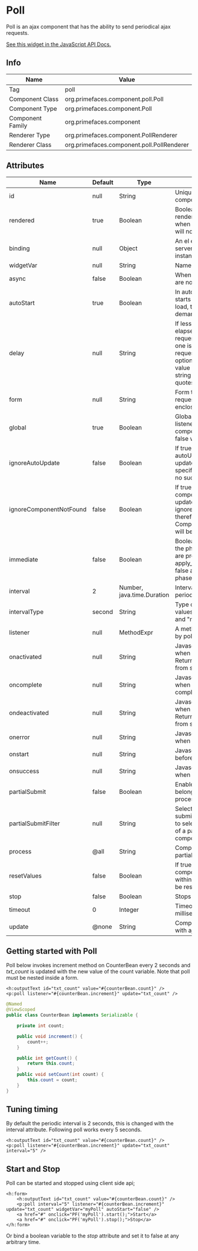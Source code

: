 # Poll

Poll is an ajax component that has the ability to send periodical ajax requests.

[See this widget in the JavaScript API Docs.](../jsdocs/classes/src_PrimeFaces.PrimeFaces.widget.Poll-1.html)

## Info

| Name | Value |
| --- | --- |
| Tag | poll
| Component Class | org.primefaces.component.poll.Poll
| Component Type | org.primefaces.component.Poll
| Component Family | org.primefaces.component |
| Renderer Type | org.primefaces.component.PollRenderer
| Renderer Class | org.primefaces.component.poll.PollRenderer

## Attributes

| Name | Default | Type | Description |
| --- | --- | --- | --- |
id | null | String | Unique identifier of the component.
rendered | true | Boolean | Boolean value to specify the rendering of the component, when set to false component will not be rendered.
binding | null | Object | An el expression that maps to a server side UIComponent instance in a backing bean.
widgetVar | null | String | Name of the client side widget.
async | false | Boolean | When set to true, ajax requests are not queued.
autoStart | true | Boolean | In autoStart mode, polling starts automatically on page load, to start polling on demand set to false.
delay | null | String | If less than delay milliseconds elapses between calls to request() only the most recent one is sent and all other requests are discarded. If this option is not specified, or if the value of delay is the literal string 'none' without the quotes, no delay is used.
form | null | String | Form to serialize for an ajax request. Default is the enclosing form.
global | true | Boolean | Global ajax requests are listened by ajaxStatus component, setting global to false will not trigger ajaxStatus.
ignoreAutoUpdate | false | Boolean | If true, components which autoUpdate="true" will not be updated for this request. If not specified, or the value is false, no such indication is made.
ignoreComponentNotFound | false | Boolean | If true, unresolvable components referenced in the update/process attribute are ignored. Default is 'false' and therefore a ComponentNotFoundException will be thrown.
immediate | false | Boolean | Boolean value that determines the phaseId, when true actions are processed at apply_request_values, when false at invoke_application phase.
interval | 2 | Number, java.time.Duration | Interval in seconds to do periodic AJAX requests.
intervalType | second | String | Type of interval value. Valid values are "second" (default) and "millisecond".
listener | null | MethodExpr | A method expression to invoke by polling.
onactivated | null | String | Javascript callback to execute when the poller is activated. Return false to prevent poller from starting.
oncomplete | null | String | Javascript handler to execute when ajax request is completed.
ondeactivated | null | String | Javascript callback to execute when the poller is deactivated. Return false to prevent poller from stopping.
onerror | null | String | Javascript handler to execute when ajax request fails.
onstart | null | String | Javascript handler to execute before ajax request begins.
onsuccess | null | String | Javascript handler to execute when ajax request succeeds.
partialSubmit | false | Boolean | Enables serialization of values belonging to the partially processed components only.
partialSubmitFilter | null | String | Selector to use when partial submit is on, default is ":input" to select all descendant inputs of a partially processed components.
process | @all | String | Component id(s) to process partially instead of whole view.
resetValues | false | Boolean | If true, local values of input components to be updated within the ajax request would be reset.
stop | false | Boolean | Stops polling when true.
timeout | 0 | Integer | Timeout for the ajax request in milliseconds.
update | @none | String | Component(s) to be updated with ajax.

## Getting started with Poll
Poll below invokes increment method on CounterBean every 2 seconds and _txt_count_ is updated
with the new value of the count variable. Note that poll must be nested inside a form.

```xhtml
<h:outputText id="txt_count" value="#{counterBean.count}" />
<p:poll listener="#{counterBean.increment}" update="txt_count" />
```

```java
@Named
@ViewScoped
public class CounterBean implements Serializable {

    private int count;

    public void increment() {
        count++;
    }

    public int getCount() {
        return this.count;
    }
    public void setCount(int count) {
        this.count = count;
    }
}
```

## Tuning timing
By default the periodic interval is 2 seconds, this is changed with the interval attribute. Following
poll works every 5 seconds.

```xhtml
<h:outputText id="txt_count" value="#{counterBean.count}" />
<p:poll listener="#{counterBean.increment}" update="txt_count" interval="5" />
```
## Start and Stop
Poll can be started and stopped using client side api;

```xhtml
<h:form>
    <h:outputText id="txt_count" value="#{counterBean.count}" />
    <p:poll interval="5" listener="#{counterBean.increment}" update="txt_count" widgetVar="myPoll" autoStart="false" />
    <a href="#" onclick="PF('myPoll').start();">Start</a>
    <a href="#" onclick="PF('myPoll').stop();">Stop</a>
</h:form>
```
Or bind a boolean variable to the _stop_ attribute and set it to false at any arbitrary time.

